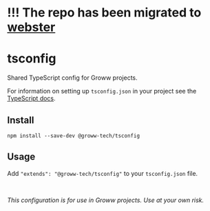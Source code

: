 # !!! The repo has been migrated to [webster](https://github.com/Groww/webster)
# tsconfig

Shared TypeScript config for Groww projects.

For information on setting up `tsconfig.json` in your project see the [TypeScript docs](http://www.typescriptlang.org/docs/handbook/tsconfig-json.html).

## Install

```
npm install --save-dev @groww-tech/tsconfig
```

## Usage
Add `"extends": "@groww-tech/tsconfig"` to your `tsconfig.json` file.

<br>

*This configuration is for use in Groww projects. Use at your own risk.*
